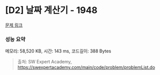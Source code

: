# [D2] 날짜 계산기 - 1948 

[문제 링크](https://swexpertacademy.com/main/code/problem/problemDetail.do?contestProbId=AV5PnnU6AOsDFAUq) 

### 성능 요약

메모리: 58,520 KB, 시간: 143 ms, 코드길이: 388 Bytes



> 출처: SW Expert Academy, https://swexpertacademy.com/main/code/problem/problemList.do
